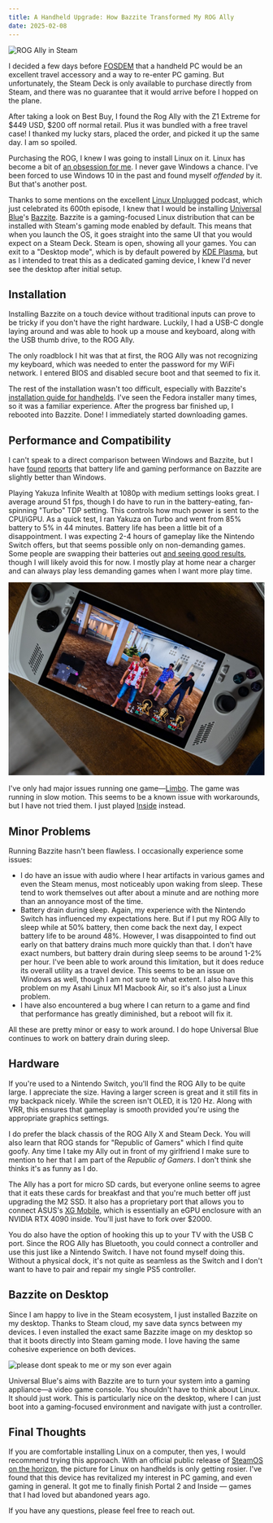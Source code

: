 ```yaml
---
title: A Handheld Upgrade: How Bazzite Transformed My ROG Ally
date: 2025-02-08
---
```

![ROG Ally in Steam](/assets/rog-steam.jpeg)

I decided a few days before [FOSDEM](https://fosdem.org) that a handheld PC would be an excellent travel accessory and a way to re-enter PC gaming. But unfortunately, the Steam Deck is only available to purchase directly from Steam, and there was no guarantee that it would arrive before I hopped on the plane.

After taking a look on Best Buy, I found the Rog Ally with the Z1 Extreme for $449 USD, $200 off normal retail. Plus it was bundled with a free travel case! I thanked my lucky stars, placed the order, and picked it up the same day. I am so spoiled.

Purchasing the ROG, I knew I was going to install Linux on it. Linux has become a bit of [an obsession for me](/blog/switching-to-linux). I never gave Windows a chance. I've been forced to use Windows 10 in the past and found myself *offended* by it. But that's another post.

Thanks to some mentions on the excellent [Linux Unplugged](https://linuxunplugged.com/) podcast, which just celebrated its 600th episode, I knew that I would be installing [Universal Blue](https://universal-blue.org/)'s [Bazzite](https://bazzite.gg/). Bazzite is a gaming-focused Linux distribution that can be installed with Steam's gaming mode enabled by default. This means that when you launch the OS, it goes straight into the same UI that you would expect on a Steam Deck. Steam is open, showing all your games. You can exit to a "Desktop mode", which is by default powered by [KDE Plasma](https://kde.org/plasma-desktop/), but as I intended to treat this as a dedicated gaming device, I knew I'd never see the desktop after initial setup.

## Installation

Installing Bazzite on a touch device without traditional inputs can prove to be tricky if you don't have the right hardware. Luckily, I had a USB-C dongle laying around and was able to hook up a mouse and keyboard, along with the USB thumb drive, to the ROG Ally.

The only roadblock I hit was that at first, the ROG Ally was not recognizing my keyboard, which was needed to enter the password for my WiFi network. I entered BIOS and disabled secure boot and that seemed to fix it.

The rest of the installation wasn't too difficult, especially with Bazzite's [installation guide for handhelds](https://docs.bazzite.gg/General/Installation_Guide/Installing_Bazzite_for_Handheld_PCs/). I've seen the Fedora installer many times, so it was a familiar experience. After the progress bar finished up, I rebooted into Bazzite. Done! I immediately started downloading games.

## Performance and Compatibility

I can't speak to a direct comparison between Windows and Bazzite, but I have [found](https://www.theverge.com/2024/12/30/24329005/bazzite-asus-rog-ally-x-steam-os-editorial) [reports](https://www.tomsguide.com/gaming/handheld-gaming/i-turned-the-asus-rog-ally-x-into-a-steam-deck-it-proves-windows-11-kills-power-and-battery-life) that battery life and gaming performance on Bazzite are slightly better than Windows.

Playing Yakuza Infinite Wealth at 1080p with medium settings looks great. I average around 51 fps, though I do have to run in the battery-eating, fan-spinning "Turbo" TDP setting. This controls how much power is sent to the CPU/iGPU. As a quick test, I ran Yakuza on Turbo and went from 85% battery to 5% in 44 minutes. Battery life has been a little bit of a disappointment. I was expecting 2-4 hours of gameplay like the Nintendo Switch offers, but that seems possible only on non-demanding games. Some people are swapping their batteries out [and seeing good results](https://www.reddit.com/r/ROGAlly/comments/1i7pwvb/results_of_74wh_battery_mod_for_og_ally/), though I will likely avoid this for now. I mostly play at home near a charger and can always play less demanding games when I want more play time.

![yakuza on rog ally](/assets/yakuza-rog.jpeg)

I've only had major issues running one game—[Limbo](https://store.steampowered.com/app/48000/LIMBO/?curator_clanid=32983456). The game was running in slow motion. This seems to be a known issue with workarounds, but I have not tried them. I just played [Inside](https://store.steampowered.com/app/304430/INSIDE/) instead.

## Minor Problems

Running Bazzite hasn't been flawless. I occasionally experience some issues:

* I do have an issue with audio where I hear artifacts in various games and even the Steam menus, most noticeably upon waking from sleep. These tend to work themselves out after about a minute and are nothing more than an annoyance most of the time.
* Battery drain during sleep. Again, my experience with the Nintendo Switch has influenced my expectations here. But if I put my ROG Ally to sleep while at 50% battery, then come back the next day, I expect battery life to be around 48%. However, I was disappointed to find out early on that battery drains much more quickly than that. I don't have exact numbers, but battery drain during sleep seems to be around 1-2% per hour. I've been able to work around this limitation, but it does reduce its overall utility as a travel device. This seems to be an issue on Windows as well, though I am not sure to what extent. I also have this problem on my Asahi Linux M1 Macbook Air, so it's also just a Linux problem.
* I have also encountered a bug where I can return to a game and find that performance has greatly diminished, but a reboot will fix it.

All these are pretty minor or easy to work around. I do hope Universal Blue continues to work on battery drain during sleep.

## Hardware

If you're used to a Nintendo Switch, you'll find the ROG Ally to be quite large. I appreciate the size. Having a larger screen is great and it still fits in my backpack nicely. While the screen isn't OLED, it is 120 Hz. Along with VRR, this ensures that gameplay is smooth provided you're using the appropriate graphics settings.

I do prefer the black chassis of the ROG Ally X and Steam Deck. You will also learn that ROG stands for "Republic of Gamers" which I find quite goofy. Any time I take my Ally out in front of my girlfriend I make sure to mention to her that I am part of the *Republic of Gamers*. I don't think she thinks it's as funny as I do.

The Ally has a port for micro SD cards, but everyone online seems to agree that it eats these cards for breakfast and that you're much better off just upgrading the M2 SSD. It also has a proprietary port that allows you to connect ASUS's [XG Mobile](https://rog.asus.com/external-graphic-docks/rog-xg-mobile-2023-model/), which is essentially an eGPU enclosure with an NVIDIA RTX 4090 inside. You'll just have to fork over $2000.

You do also have the option of hooking this up to your TV with the USB C port. Since the ROG Ally has Bluetooth, you could connect a controller and use this just like a Nintendo Switch. I have not found myself doing this. Without a physical dock, it's not quite as seamless as the Switch and I don't want to have to pair and repair my single PS5 controller.

## Bazzite on Desktop

Since I am happy to live in the Steam ecosystem, I just installed Bazzite on my desktop. Thanks to Steam cloud, my save data syncs between my devices. I even installed the exact same Bazzite image on my desktop so that it boots directly into Steam gaming mode. I love having the same cohesive experience on both devices.

![please dont speak to me or my son ever again](/assets/two-bazzites.jpeg)

Universal Blue's aims with Bazzite are to turn your system into a gaming appliance—a video game console. You shouldn't have to think about Linux. It should just work. This is particularly nice on the desktop, where I can just boot into a gaming-focused environment and navigate with just a controller.

## Final Thoughts
If you are comfortable installing Linux on a computer, then yes, I would recommend trying this approach. With an official public release of [SteamOS on the horizon](https://www.forbes.com/sites/jasonevangelho/2025/01/07/valve-set-to-release-a-steamos-beta-for-multiple-devices/), the picture for Linux on handhelds is only getting rosier. I've found that this device has revitalized my interest in PC gaming, and even gaming in general. It got me to finally finish Portal 2 and Inside — games that I had loved but abandoned years ago.

If you have any questions, please feel free to reach out. 
